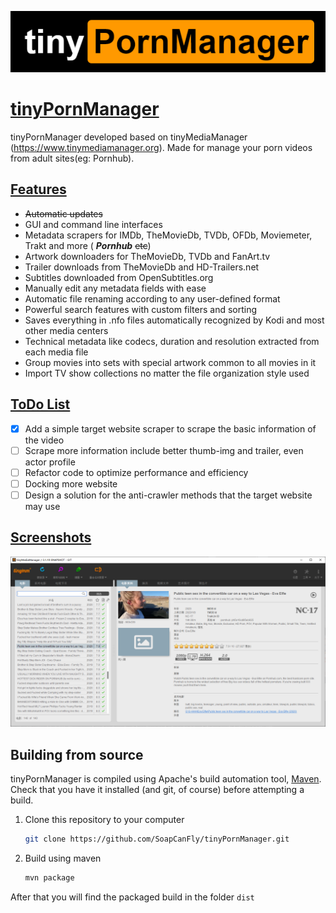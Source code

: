 ![movies01](resources/image/logo.png)


# [tinyPornManager][1]

tinyPornManager developed based on tinyMediaManager (https://www.tinymediamanager.org). Made for manage your porn videos from adult sites(eg: Pornhub).

## [Features][4]

- ~~Automatic updates~~
- GUI and command line interfaces
- Metadata scrapers for IMDb, TheMovieDb, TVDb, OFDb, Moviemeter, Trakt and more ( ***Pornhub*** ~~etc~~)
- Artwork downloaders for TheMovieDb, TVDb and FanArt.tv
- Trailer downloads from TheMovieDb and HD-Trailers.net
- Subtitles downloaded from OpenSubtitles.org
- Manually edit any metadata fields with ease
- Automatic file renaming according to any user-defined format
- Powerful search features with custom filters and sorting
- Saves everything in .nfo files automatically recognized by Kodi and most other media centers
- Technical metadata like codecs, duration and resolution extracted from each media file
- Group movies into sets with special artwork common to all movies in it
- Import TV show collections no matter the file organization style used

## [ToDo List][5]

- [x] Add a simple target website scraper to scrape the basic information of the video
- [ ] Scrape more information include better thumb-img and trailer, even actor profile 
- [ ] Refactor code to optimize performance and efficiency
- [ ] Docking more website
- [ ] Design a solution for the anti-crawler methods that the target website may use

## [Screenshots][13]

![movies01](resources/image/1.PNG)

## Building from source

tinyPornManager is compiled using Apache's build automation tool, [Maven][15]. Check that you have it installed (and git, of course) before attempting a build.

1. Clone this repository to your computer

   ```bash
   git clone https://github.com/SoapCanFly/tinyPornManager.git
   ```

1. Build using maven

   ```bash
   mvn package
   ```

After that you will find the packaged build in the folder `dist`

[1]: https://www.tinymediamanager.org
[4]: https://www.tinymediamanager.org/features/
[5]: https://www.tinymediamanager.org/download/
[6]: https://www.tinymediamanager.org/download/prerelease
[7]: https://www.tinymediamanager.org/download/nightly-build
[8]: https://www.java.com/en/download/manual.jsp
[9]: https://openjdk.java.net/install/
[10]: /changelog.txt
[11]: https://www.tinymediamanager.org/blog/
[12]: https://www.tinymediamanager.org/changelog/
[13]: https://www.tinymediamanager.org/screenshots/
[14]: /CONTRIBUTING.md
[15]: https://maven.apache.org/
